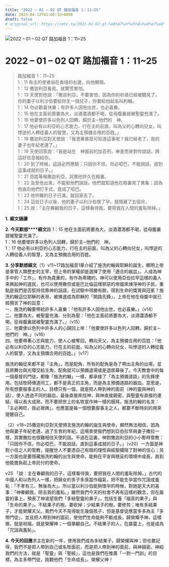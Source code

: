 ```yaml
---
title: "2022 – 01 – 02 QT 路加福音 1：11~25"
date: 2025-04-12T01:05:32+0800
draft: false
# original_url: https://cmtc.tw/2022-01-02-qt-%e8%b7%af%e5%8a%a0%e7%a6%8f%e9%9f%b3-1%ef%bc%9a1125
---
```


![2022 – 01 – 02 QT 路加福音 1：11~25](/images/qt.jpg   "2022 – 01 – 02 QT 路加福音 1：11~25")

# 2022 – 01 – 02 QT 路加福音 1：11~25

> 路加福音 1：11~25  
> 1：11 有主的使者站在香壇的右邊，向他顯現。  
> 1：12 撒迦利亞看見，就驚慌害怕。  
> 1：13 天使對他說：「撒迦利亞，不要害怕，因為你的祈禱已經被聽見了。你的妻子以利沙伯要給你生一個兒子，你要給他起名叫約翰。  
> 1：14 你必歡喜快樂；有許多人因他出世，也必喜樂。  
> 1：15 他在主面前將要為大，淡酒濃酒都不喝，從母腹裏就被聖靈充滿了。  
> 1：16 他要使許多以色列人回轉，歸於主─他們的　神。  
> 1：17 他必有以利亞的心志能力，行在主的前面，叫為父的心轉向兒女，叫悖逆的人轉從義人的智慧，又為主預備合用的百姓。」  
> 1：18 撒迦利亞對天使說：「我憑著甚麼可知道這事呢？我已經老了，我的妻子也年紀老邁了。」  
> 1：19 天使回答說：「我是站在　神面前的加百列，奉差而來對你說話，將這好信息報給你。  
> 1：20 到了時候，這話必然應驗；只因你不信，你必啞巴，不能說話，直到這事成就的日子。」  
> 1：21 百姓等候撒迦利亞，詫異他許久在殿裏。  
> 1：22 及至他出來，不能和他們說話，他們就知道他在殿裏見了異象；因為他直向他們打手式，竟成了啞巴。  
> 1：23 他供職的日子已滿，就回家去了。  
> 1：24 這些日子以後，他的妻子以利沙伯懷了孕，就隱藏了五個月，  
> 1：25 說：「主在眷顧我的日子，這樣看待我，要把我在人間的羞恥除掉。」

**1.** **經文誦讀**

**2. 今天默想****經文**路 1：15 他在主面前將要為大，淡酒濃酒都不喝，從母腹裏就被聖靈充滿了。  
1：16 他要使許多以色列人回轉，歸於主─他們的　神。  
1：17 他必有以利亞的心志能力，行在主的前面，叫為父的心轉向兒女，叫悖逆的人轉從義人的智慧，又為主預備合用的百姓。

**3. 分享默想經文**（1）v11~17路加福音1章介紹了施洗約翰與耶穌的誕生，顯明上帝是掌管人類歷史的主宰，但上帝的掌權卻是選擇了使用「適合的器皿」。人成為神手中的「工作」，有作為貴重的，有作為卑賤的，神可以使用亞伯拉罕這樣的義人來興起神的選民，也可以使用撒但或是巴比倫這樣邪惡的帝國來煉淨神的子民，重點是我們是否堅持信靠神的話語，在試驗中得勝有餘，得到生命的獎賞與冠冕？施洗約翰這位耶穌的表哥，被揀選成為耶穌的「開路先鋒」，上帝在他在母腹中就已經預言了神的旨意：  
一、施洗約翰要帶給許多人喜樂：「他有許多人因他出世，也必喜樂。」（v14）  
二、他要為大，被聖靈充滿、分別為聖：「他在主面前將要為大，淡酒濃酒都不喝，從母腹裏就被聖靈充滿了。」（v15）  
三、他要使以色列中許多人的心歸回上帝：「他要使許多以色列人回轉，歸於主─他們的　神。」（v16）  
四、他要帶著心志與能力，使人心被奪回，轉向天父，為主預備合用的百姓：「他必有以利亞的心志能力，行在主的前面，叫為父的心轉向兒女，叫悖逆的人轉從義人的智慧，又為主預備合用的百姓。」（v17）

施洗約翰從來都不是「主角」，而是配角，所有的配角是為了帶出主角的出場，並且將舞台與光環交給主角，配角就可以預備退場或是退居幕後了。今天教會中的每一個基督的門徒，都像「施洗約翰」一樣，都承接了「為主預備道路」的先鋒使用。包括牧師傳道同工，都不是真正的主角，而是為主預備道路的器皿。意思是，所有想要服事主的人，目標只有一個，就是把人帶到神的面前（神的靈與神的話），使人透過不同的器皿，最後直接來找神，與神直接親密，與聖靈有直接的連結，得以長大成熟，而不要把世上的名牧當作神一樣的膜拜。施洗約翰的名言：「主必興旺，我必衰微」，也應當是每一個想要服事主之人，都要不斷時刻的用來提醒自己。

（2）v18~25撒迦利亞對天使預言施洗約翰的誕生與使命，顯然無法相信，因為他與妻子年紀老邁，過了生育的年紀。這場景使我們想到亞伯拉罕與妻子撒拉一樣，其實撒拉也很難相信天使的話。不過在這裏，神對撒迦利亞的小小暫時管教：「只因你不信，你必啞巴，不能說話，直到這事成就的日子。」（v20）一方面是神對小信之人的管教，提醒世人不要憑自己有限的理性與經驗攔阻了對神的信心；另一方面也是要隱藏施洗約翰的出生與使命，能夠在平安與穩妥的環境中成長，直到他能擔負起上帝託付的使命。

v25 「說：主在眷顧我的日子，這樣看待我，要把我在人間的羞恥除掉。」古代的中國人和以色列人一樣，把婦女的多子多孫當作福氣，把不能生孕當作咒詛或羞恥：「不孝有三、無後為大」。所以當以利沙伯能夠懷孕的時候，對她是天大的喜事：「神眷顧我，除去我的羞恥。」雖然我們今天的社會不再有這樣的觀念，但在屬靈的事上，預表了神渴望我們「多結聖靈的果子」，包括生養「福音的果子」與「生命的果子」。不結果子的樹，要砍掉；少結果子的樹，要修剪；唯有多結果子，才能榮耀天父。我們今天不見得能生幾個孩子，但是基督徒應當多多為主「多帶門徒」，並且把人帶到神的面前，使他們生命能夠不斷成長，歸榮耀予神，這樣做，就是祝福，就是榮耀神；一個單顧自己，不結果子的人，在屬靈上，也是成為「咒詛與羞恥」。

**4. 今天的回應**求主在新的一年，使用我們成為多結果子，歸榮耀與神；但也要記得，我們不是把人帶到自己或名牧面前，而是把人帶到神的面前，與神親密。神給我們的方法，就是「聖靈」與「聖經」，這也是我們在推廣「一對一門訓」的目標，為主多帶門徒，挑戰他們「生命成長」、榮耀父神！